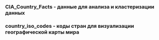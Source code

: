 ### CIA_Country_Facts - данные для анализа и кластеризации данных
### country_iso_codes - коды стран для визуализации географической карты мира
